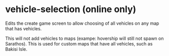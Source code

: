 # vehicle-selection (online only)
Edits the create game screen to allow choosing of all vehicles on any map that has vehicles.

This will not add vehicles to maps (exampe: hovership will still not spawn on Sarathos).  This is used for custom maps that have all vehicles, such as Bakisi Isle.